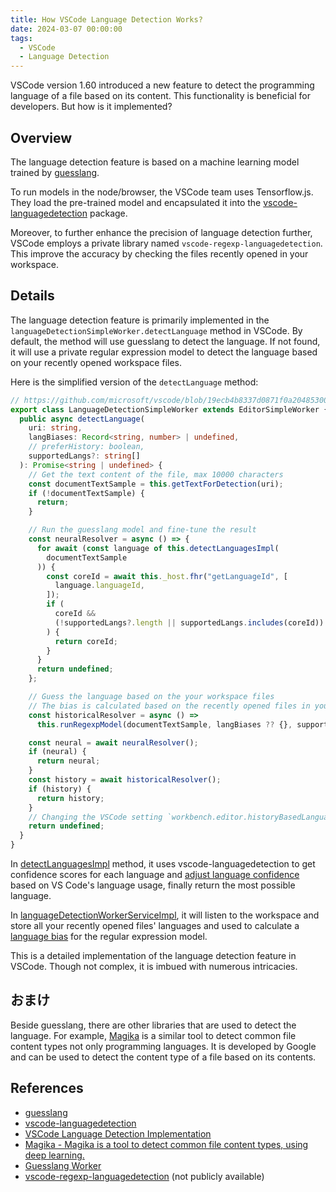 ```yaml
---
title: How VSCode Language Detection Works?
date: 2024-03-07 00:00:00
tags:
  - VSCode
  - Language Detection
---
```


VSCode version 1.60 introduced a new feature to detect the programming language of a file based on its content. This functionality is beneficial for developers. But how is it implemented?

## Overview

The language detection feature is based on a machine learning model trained by [guesslang](https://github.com/yoeo/guesslang).

To run models in the node/browser, the VSCode team uses Tensorflow.js. They load the pre-trained model and encapsulated it into the [vscode-languagedetection](https://github.com/microsoft/vscode-languagedetection) package.

Moreover, to further enhance the precision of language detection further, VSCode employs a private library named `vscode-regexp-languagedetection`. This improve the accuracy by checking the files recently opened in your workspace.

## Details

The language detection feature is primarily implemented in the `languageDetectionSimpleWorker.detectLanguage` method in VSCode. By default, the method will use guesslang to detect the language. If not found, it will use a private regular expression model to detect the language based on your recently opened workspace files.

Here is the simplified version of the `detectLanguage` method:

```ts
// https://github.com/microsoft/vscode/blob/19ecb4b8337d0871f0a204853003a609d716b04e/src/vs/workbench/services/languageDetection/browser/languageDetectionSimpleWorker.ts#L39-L81
export class LanguageDetectionSimpleWorker extends EditorSimpleWorker {
  public async detectLanguage(
    uri: string,
    langBiases: Record<string, number> | undefined,
    // preferHistory: boolean,
    supportedLangs?: string[]
  ): Promise<string | undefined> {
    // Get the text content of the file, max 10000 characters
    const documentTextSample = this.getTextForDetection(uri);
    if (!documentTextSample) {
      return;
    }

    // Run the guesslang model and fine-tune the result
    const neuralResolver = async () => {
      for await (const language of this.detectLanguagesImpl(
        documentTextSample
      )) {
        const coreId = await this._host.fhr("getLanguageId", [
          language.languageId,
        ]);
        if (
          coreId &&
          (!supportedLangs?.length || supportedLangs.includes(coreId))
        ) {
          return coreId;
        }
      }
      return undefined;
    };

    // Guess the language based on the your workspace files
    // The bias is calculated based on the recently opened files in your workspace
    const historicalResolver = async () =>
      this.runRegexpModel(documentTextSample, langBiases ?? {}, supportedLangs);

    const neural = await neuralResolver();
    if (neural) {
      return neural;
    }
    const history = await historicalResolver();
    if (history) {
      return history;
    }
    // Changing the VSCode setting `workbench.editor.historyBasedLanguageDetection` and `workbench.editor.preferHistoryBasedLanguageDetection` can tweak the behavior of the language detection.
    return undefined;
  }
}
```

In [detectLanguagesImpl](https://github.com/microsoft/vscode/blob/19ecb4b8337d0871f0a204853003a609d716b04e/src/vs/workbench/services/languageDetection/browser/languageDetectionSimpleWorker.ts#L215-L275) method, it uses vscode-languagedetection to get confidence scores for each language and [adjust language confidence](https://github.com/microsoft/vscode/blob/19ecb4b8337d0871f0a204853003a609d716b04e/src/vs/workbench/services/languageDetection/browser/languageDetectionSimpleWorker.ts#L165-L213) based on VS Code's language usage, finally return the most possible language.

In [languageDetectionWorkerServiceImpl](https://github.com/microsoft/vscode/blob/ea142b5ccdcb797b1de6b1a46fecbf25dea2e229/src/vs/workbench/services/languageDetection/browser/languageDetectionWorkerServiceImpl.ts), it will listen to the workspace and store all your recently opened files' languages and used to calculate a [language bias](https://github.com/microsoft/vscode/blob/ea142b5ccdcb797b1de6b1a46fecbf25dea2e229/src/vs/workbench/services/languageDetection/browser/languageDetectionWorkerServiceImpl.ts#L114-L140) for the regular expression model.

This is a detailed implementation of the language detection feature in VSCode. Though not complex, it is imbued with numerous intricacies.

## おまけ

Beside guesslang, there are other libraries that are used to detect the language. For example, [Magika](https://google.github.io/magika/) is a similar tool to detect common file content types not only programming languages. It is developed by Google and can be used to detect the content type of a file based on its contents.

## References

- [guesslang](https://github.com/yoeo/guesslang)
- [vscode-languagedetection](https://github.com/microsoft/vscode-languagedetection)
- [VSCode Language Detection Implementation](https://github.com/microsoft/vscode/blob/19ecb4b8337d0871f0a204853003a609d716b04e/src/vs/workbench/services/languageDetection/browser/languageDetectionSimpleWorker.ts#L39-L81)
- [Magika - Magika is a tool to detect common file content types, using deep learning.](https://google.github.io/magika/)
- [Guesslang Worker](https://github.com/lawvs/guesslang-worker)
- [vscode-regexp-languagedetection](https://github.com/microsoft/vscode-regexp-languagedetection) (not publicly available)

